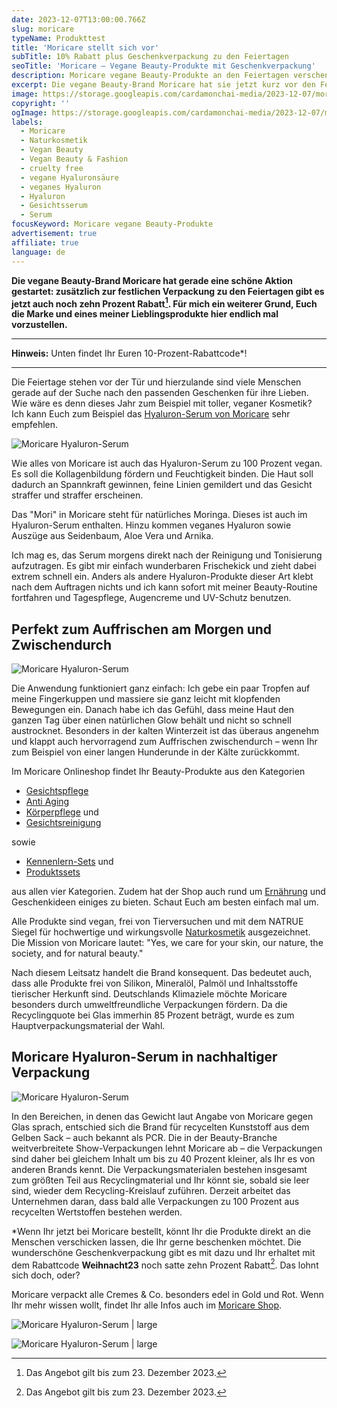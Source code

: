 ```yaml
---
date: 2023-12-07T13:00:00.766Z
slug: moricare
typeName: Produkttest
title: 'Moricare stellt sich vor'
subTitle: 10% Rabatt plus Geschenkverpackung zu den Feiertagen
seoTitle: 'Moricare – Vegane Beauty-Produkte mit Geschenkverpackung'
description: Moricare vegane Beauty-Produkte an den Feiertagen verschenken? Holt Euch hier satte 10 Prozent Rabatt plus Geschenkverpackung!
excerpt: Die vegane Beauty-Brand Moricare hat sie jetzt kurz vor den Feiertagen eine schöne Rabattaktion für Euch ausgedacht – zusätzlich zur festlichen Verpackung in Rot und Gold erhaltet Ihr zehn Prozent Rabatt! In diesem Artikel lernt Ihr Moricare kennen und stelle ich Euch eines meiner Lieblings-Produkte vor – das Hyaluronserum.
image: https://storage.googleapis.com/cardamonchai-media/2023-12-07/moricare-hyaruron-serum-jpg-imagine-585858_7c413e_1024_768/640.webp
copyright: ''
ogImage: https://storage.googleapis.com/cardamonchai-media/2023-12-07/moricare-hyaruron-serum-og-jpg-imagine-484848_7c4e4b_1200_628/640.webp
labels:
  - Moricare
  - Naturkosmetik
  - Vegan Beauty
  - Vegan Beauty & Fashion
  - cruelty free
  - vegane Hyaluronsäure
  - veganes Hyaluron
  - Hyaluron
  - Gesichtsserum
  - Serum
focusKeyword: Moricare vegane Beauty-Produkte
advertisement: true
affiliate: true
language: de
---
```


**Die vegane Beauty-Brand Moricare hat gerade eine schöne Aktion gestartet: zusätzlich zur festlichen Verpackung zu den Feiertagen gibt es jetzt auch noch zehn Prozent Rabatt[^1]. Für mich ein weiterer Grund, Euch die Marke und eines meiner Lieblingsprodukte hier endlich mal vorzustellen.**

---

**Hinweis:** Unten findet Ihr Euren 10-Prozent-Rabattcode\*!

---

Die Feiertage stehen vor der Tür und hierzulande sind viele Menschen gerade auf der Suche nach den passenden Geschenken für ihre Lieben. Wie wäre es denn dieses Jahr zum Beispiel mit toller, veganer Kosmetik? Ich kann Euch zum Beispiel das [Hyaluron-Serum von Moricare](https://tidd.ly/3uNR7BQ) sehr empfehlen.

![Moricare Hyaluron-Serum](https://storage.googleapis.com/cardamonchai-media/2023-12-07/moricare-anne-reis-soundsvegan-com-8-jpg-imagine-3878d8_5e799a_2048_1536/640.webp 'Moricare Hyaluron-Serum')

Wie alles von Moricare ist auch das Hyaluron-Serum zu 100 Prozent vegan. Es soll die Kollagenbildung fördern und Feuchtigkeit binden. Die Haut soll dadurch an Spannkraft gewinnen, feine Linien gemildert und das Gesicht straffer und straffer erscheinen.

Das "Mori" in Moricare steht für natürliches Moringa. Dieses ist auch im Hyaluron-Serum enthalten. Hinzu kommen veganes Hyaluron sowie Auszüge aus Seidenbaum, Aloe Vera und Arnika.

Ich mag es, das Serum morgens direkt nach der Reinigung und Tonisierung aufzutragen. Es gibt mir einfach wunderbaren Frischekick und zieht dabei extrem schnell ein. Anders als andere Hyaluron-Produkte dieser Art klebt nach dem Auftragen nichts und ich kann sofort mit meiner Beauty-Routine fortfahren und Tagespflege, Augencreme und UV-Schutz benutzen.

## Perfekt zum Auffrischen am Morgen und Zwischendurch

![Moricare Hyaluron-Serum](https://storage.googleapis.com/cardamonchai-media/2023-12-07/moricare-anne-reis-soundsvegan-com-7-jpg-imagine-a8a8a8_6f6e72_2048_1536/640.webp 'Moricare Hyaluron-Serum')

Die Anwendung funktioniert ganz einfach: Ich gebe ein paar Tropfen auf meine Fingerkuppen und massiere sie ganz leicht mit klopfenden Bewegungen ein. Danach habe ich das Gefühl, dass meine Haut den ganzen Tag über einen natürlichen Glow behält und nicht so schnell austrocknet. Besonders in der kalten Winterzeit ist das überaus angenehm und klappt auch hervorragend zum Auffrischen zwischendurch – wenn Ihr zum Beispiel von einer langen Hunderunde in der Kälte zurückkommt.

Im Moricare Onlineshop findet Ihr Beauty-Produkte aus den Kategorien

- [Gesichtspflege](https://tidd.ly/3uTW6AK)
- [Anti Aging](https://tidd.ly/3t5jIC8)
- [Körperpflege](https://tidd.ly/419YuzE) und
- [Gesichtsreinigung](https://tidd.ly/3GwresJ)

sowie

- [Kennenlern-Sets](https://tidd.ly/3RGipTP) und
- [Produktssets](https://tidd.ly/41fzDKD)

aus allen vier Kategorien. Zudem hat der Shop auch rund um [Ernährung](https://tidd.ly/3NhAQLF) und Geschenkideen einiges zu bieten. Schaut Euch am besten einfach mal um.

Alle Produkte sind vegan, frei von Tierversuchen und mit dem NATRUE Siegel für hochwertige und wirkungsvolle [Naturkosmetik](/2018/03/vegane-kosmetik-und-naturkosmetik/) ausgezeichnet. Die Mission von Moricare lautet: "Yes, we care for your skin, our nature, the society, and for natural beauty."

Nach diesem Leitsatz handelt die Brand konsequent. Das bedeutet auch, dass alle Produkte frei von Silikon, Mineralöl, Palmöl und Inhaltsstoffe tierischer Herkunft sind. Deutschlands Klimaziele möchte Moricare besonders durch umweltfreundliche Verpackungen fördern. Da die Recyclingquote bei Glas immerhin 85 Prozent beträgt, wurde es zum Hauptverpackungsmaterial der Wahl.

## Moricare Hyaluron-Serum in nachhaltiger Verpackung

![Moricare Hyaluron-Serum](https://storage.googleapis.com/cardamonchai-media/2023-12-07/moricare-anne-reis-soundsvegan-com-6-jpg-imagine-083878_6f6f76_2048_1536/640.webp 'Moricare Hyaluron-Serum')

In den Bereichen, in denen das Gewicht laut Angabe von Moricare gegen Glas sprach, entschied sich die Brand für recycelten Kunststoff aus dem Gelben Sack – auch bekannt als PCR. Die in der Beauty-Branche weitverbreitete Show-Verpackungen lehnt Moricare ab – die Verpackungen sind daher bei gleichem Inhalt um bis zu 40 Prozent kleiner, als Ihr es von anderen Brands kennt. Die Verpackungsmaterialen bestehen insgesamt zum größten Teil aus Recyclingmaterial und Ihr könnt sie, sobald sie leer sind, wieder dem Recycling-Kreislauf zuführen. Derzeit arbeitet das Unternehmen daran, dass bald alle Verpackungen zu 100 Prozent aus recycelten Wertstoffen bestehen werden.

\*Wenn Ihr jetzt bei Moricare bestellt, könnt Ihr die Produkte direkt an die Menschen verschicken lassen, die Ihr gerne beschenken möchtet. Die wunderschöne Geschenkverpackung gibt es mit dazu und Ihr erhaltet mit dem Rabattcode **Weihnacht23** noch satte zehn Prozent Rabatt[^1]. Das lohnt sich doch, oder?

Moricare verpackt alle Cremes & Co. besonders edel in Gold und Rot. Wenn Ihr mehr wissen wollt, findet Ihr alle Infos auch im [Moricare Shop](https://tidd.ly/47Jh9o9).

![Moricare Hyaluron-Serum | large](https://storage.googleapis.com/cardamonchai-media/2023-12-07/moricare-anne-reis-soundsvegan-com-3-jpg-imagine-f80808_893d35_2048_1536/640.webp 'Moricare Beauty-Produkt in rot-goldener Geschenkverpackung')

![Moricare Hyaluron-Serum | large](https://storage.googleapis.com/cardamonchai-media/2023-12-07/moricare-anne-reis-soundsvegan-com-5-jpg-imagine-080808_675e5e_2048_1536/640.webp 'Moricare Hyaluron-Serum im nachhaltigen Karton')

[^1]: Das Angebot gilt bis zum 23. Dezember 2023.
